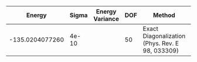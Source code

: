 | Energy          | Sigma | Energy Variance | DOF | Method                                          | Data Repository |
|-----------------|-------|-----------------|-----|-------------------------------------------------|-----------------|
| -135.0204077260 | 4e-10 |                 | 50  | Exact Diagonalization (Phys. Rev. E 98, 033309) |                 |
